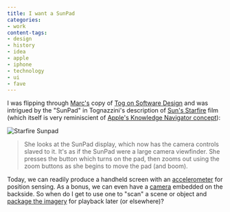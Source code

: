 ```yaml
---
title: I want a SunPad
categories:
- work
content-tags:
- design
- history
- idea
- apple
- iphone
- technology
- ui
- fave
---
```


I was flipping through [Marc's][1] copy of [Tog on Software Design][2] and was intrigued by the "SunPad" in Tognazzini's description of [Sun's Starfire][3] film (which itself is very reminiscient of [Apple's Knowledge Navigator concept][4]):

![Starfire Sunpad](/media/2007-02-12-sunpad/starfire-sunpad.jpg)

   [1]: http://musingmarc.blogspot.com/
   [2]: http://www.amazon.com/exec/obidos/ASIN/0201489171/phobia-20
   [3]: http://www.asktog.com/starfire/
   [4]: http://www.digibarn.com/collections/movies/knowledge-navigator.html

> She looks at the SunPad display, which now has the camera controls slaved to it. It's as if the SunPad were a large camera viewfinder. She presses the button which turns on the pad, then zooms out using the zoom buttons as she begins to move the pad (and boom).

Today, we can readily produce a handheld screen with an [accelerometer][6] for position sensing.  As a bonus, we can even have a [camera][7] embedded on the backside.  So when do I get to use one to "scan" a scene or object and [package the imagery][8] for playback later (or elsewhere)?

   [6]: http://web.archive.org/web/20070813162601/http://www.alatto.com/blog/2007/01/iphone-overload-or-is-it-wii-killer-in.html
   [7]: http://web.archive.org/web/20070113104845/http://www.almanazir.com/almanazir/2007/01/what_about_the_.html
   [8]: http://developer.apple.com/documentation/QuickTime/InsideQT_QTVR/2Chap/chapter_3_section_3.html
